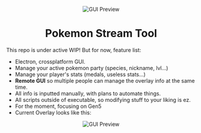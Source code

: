 <p align="center">

  <img src="https://github.com/Readek/Pokemon-Stream-Tool/blob/master/Github Resources/Preview GUI.png" alt="GUI Preview">
  
</p>

<h1 align="center">Pokemon Stream Tool</h1>

This repo is under active WIP! But for now, feature list:

- Electron, crossplatform GUI.
- Manage your active pokemon party (species, nickname, lvl...)
- Manage your player's stats (medals, useless stats...)
- **Remote GUI** so multiple people can manage the overlay info at the same time.
- All info is inputted manually, with plans to automate things.
- All scripts outside of executable, so modifying stuff to your liking is ez.
- For the moment, focusing on Gen5
- Current Overlay looks like this:

<p align="center">

  <img src="https://github.com/Readek/Pokemon-Stream-Tool/blob/master/Github Resources/Preview Overlay BnW2.png" alt="GUI Preview">
  
</p>